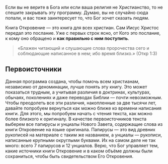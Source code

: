 Если вы не верите в Бога или если ваша религия не Христианство, то не спешите закрывать эту программу. Думаю, вы не случайно сюда попали, и вас тоже заинтересует то, что Бог хочет сказать людям.

Книга Откровение — это книга для всех христиан. Сам Иисус Христос передал это послание. Уже с первых строк ясно, от Кого это послание, к кому оно обращено и **как правильно с ним поступить**. 

> «Блажен читающий и слушающие слова пророчества сего и соблюдающие написанное в нем; ибо время близко.» (Откр 1:3)

## Первоисточники

Данная программа создана, чтобы помочь всем христианам, независимо от деноминации, лучше понять эту книгу. Это может показаться трудным, а учитывая различия в доктринах, культурах, обычаях, поколениях и даже переводах Библии — почти невозможным. Чтобы преодолеть все эти различия, накопленные за две тысячи лет, давайте попробуем вернуться как можно ближе ко времени написания книги. Для этого, мы попробуем начать с чтения текста, как можно более близкого к оригиналу. В качестве первоисточников текста выберем все папирусы и унциалы Нового Завета, содержащие слова из книги Откровение на языке оригинала. Папирусы — это вид древних рукописей на материале с таким же названием, а унциалы — рукописи, написанные крупными округлыми буквами. Их на самом деле не так много: всего 7 папирусов и 12 унциалов. Верю, что Бог управляет тем, какие источники книги Откровение и в каком объёме должны были сохраниться, чтобы быть свидетельством Его Откровения.
